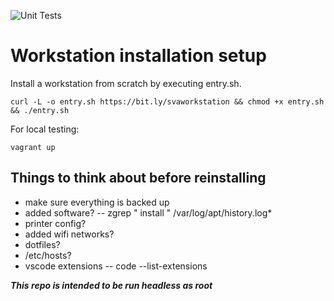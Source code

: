 ![Unit Tests](https://github.com/StevenVanAcker/workstation/actions/workflows/cron-build.yml/badge.svg)

# Workstation installation setup

Install a workstation from scratch by executing entry.sh.

	curl -L -o entry.sh https://bit.ly/svaworkstation && chmod +x entry.sh && ./entry.sh

For local testing:

	vagrant up

## Things to think about before reinstalling

* make sure everything is backed up
* added software? -- zgrep " install " /var/log/apt/history.log*
* printer config?
* added wifi networks?
* dotfiles?
* /etc/hosts?
* vscode extensions -- code --list-extensions

***This repo is intended to be run headless as root***

